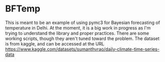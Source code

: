# BFTemp

This is meant to be an example of using pymc3 for Bayesian forecasting of temperature in Delhi. 
At the moment, it is a big work in progress as I'm trying to understand the library and proper practices.
There are some working scripts, though they aren't tuned toward the problem.
The dataset is from kaggle, and can be accessed at the URL
https://www.kaggle.com/datasets/sumanthvrao/daily-climate-time-series-data
